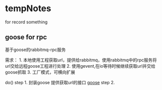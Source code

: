 # tempNotes
for record something

## goose for rpc

基于goose的rabbitmq-rpc服务

需求：
	1. 本地使用工程获取url，提供给rabbitmq，使用rabbitmq中的rpc服务将url交给远程goose工程进行处理
	2. 使用gevent,在io等待时候继续获取url并交给goose抓取
	3. 工厂模式，可横向扩展

do()
step 1. 封装goose 提供获取url的接口 [goose](https://github.com/grangier/python-goose)
step 2. 


